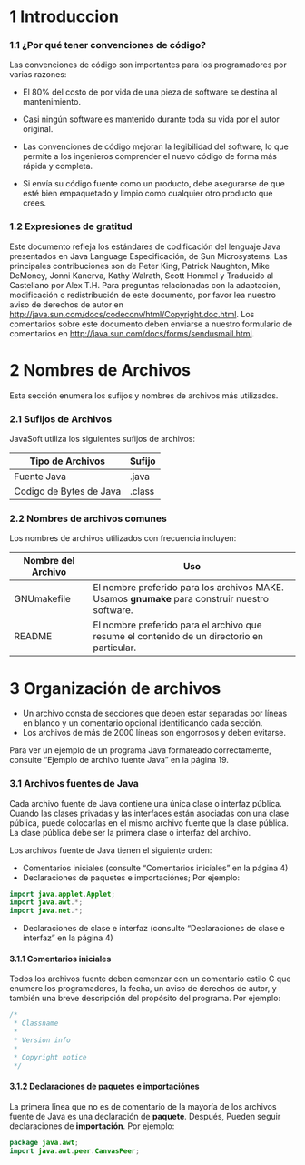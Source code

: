 # 1 Introduccion

### 1.1 ¿Por qué tener convenciones de código?

Las convenciones de código son importantes para los programadores por varias razones:

- El 80% del costo de por vida de una pieza de software se destina al mantenimiento.

- Casi ningún software es mantenido durante toda su vida por el autor original.

- Las convenciones de código mejoran la legibilidad del software, lo que permite a los ingenieros comprender el nuevo código de forma más rápida y completa.

- Si envía su código fuente como un producto, debe asegurarse de que esté bien empaquetado y limpio como cualquier otro producto que crees.


### 1.2 Expresiones de gratitud

Este documento refleja los estándares de codificación del lenguaje Java presentados en Java Language
Especificación, de Sun Microsystems. Las principales contribuciones son de Peter King, Patrick
Naughton, Mike DeMoney, Jonni Kanerva, Kathy Walrath, Scott Hommel y Traducido al Castellano por Alex T.H.
Para preguntas relacionadas con la adaptación, modificación o redistribución de este documento, por favor
lea nuestro aviso de derechos de autor en http://java.sun.com/docs/codeconv/html/Copyright.doc.html.
Los comentarios sobre este documento deben enviarse a nuestro formulario de comentarios en http://java.sun.com/docs/forms/sendusmail.html.

# 2 Nombres de Archivos

Esta sección enumera los sufijos y nombres de archivos más utilizados.

### 2.1 Sufijos de Archivos

JavaSoft utiliza los siguientes sufijos de archivos:

| Tipo de Archivos  | Sufijo |
| ----------- | ----------- |
| Fuente Java      | .java       |
| Codigo de Bytes de Java   | .class        |


### 2.2 Nombres de archivos comunes
 
Los nombres de archivos utilizados con frecuencia incluyen:

| Nombre del Archivo  | Uso |
| ----------- | ----------- |
| GNUmakefile     | El nombre preferido para los archivos MAKE. Usamos **gnumake** para construir nuestro software.       |
| README  | El nombre preferido para el archivo que resume el contenido de un directorio en particular.|

# 3 Organización de archivos

- Un archivo consta de secciones que deben estar separadas por líneas en blanco y un comentario opcional identificando cada sección.
- Los archivos de más de 2000 líneas son engorrosos y deben evitarse.

Para ver un ejemplo de un programa Java formateado correctamente, consulte “Ejemplo de archivo fuente Java” en la página
19.
 
### 3.1 Archivos fuentes de Java

Cada archivo fuente de Java contiene una única clase o interfaz pública. 
Cuando las clases privadas y las interfaces están asociadas con una clase pública, puede colocarlas en el mismo archivo fuente que la clase pública.
La clase pública debe ser la primera clase o interfaz del archivo.

Los archivos fuente de Java tienen el siguiente orden:

- Comentarios iniciales (consulte “Comentarios iniciales” en la página 4)
- Declaraciones de paquetes e importaciónes; Por ejemplo:
```java
import java.applet.Applet;
import java.awt.*;
import java.net.*;
```
- Declaraciones de clase e interfaz (consulte “Declaraciones de clase e interfaz” en la página 4) 


#### 3.1.1 Comentarios iniciales

Todos los archivos fuente deben comenzar con un comentario estilo C que enumere los programadores, la fecha, un
aviso de derechos de autor, y también una breve descripción del propósito del programa. Por ejemplo:

```java
/*
 * Classname
 *
 * Version info
 *
 * Copyright notice
 */
```
#### 3.1.2 Declaraciones de paquetes e importaciónes

La primera línea que no es de comentario de la mayoría de los archivos fuente de Java es una declaración de **paquete**. Después,
Pueden seguir declaraciones de **importación**. Por ejemplo:
 
```java
package java.awt;
import java.awt.peer.CanvasPeer;
```



